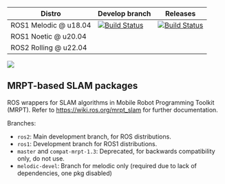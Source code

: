 | Distro | Develop branch | Releases |
| --- | --- | --- |
| ROS1 Melodic @ u18.04 | [![Build Status](http://build.ros.org/job/Mdev__mrpt_slam__ubuntu_bionic_amd64/badge/icon)](http://build.ros.org/job/Mdev__mrpt_slam__ubuntu_bionic_amd64/) | [![Build Status](http://build.ros.org/job/Mbin_uB64__mrpt_slam__ubuntu_bionic_amd64__binary/badge/icon)](http://build.ros.org/job/Mbin_uB64__mrpt_slam__ubuntu_bionic_amd64__binary/) |
|  ROS1 Noetic @ u20.04 |  |  |
|  ROS2 Rolling @ u22.04 |  |  |

<img align="center" src="https://mrpt.github.io/imgs/mrpt_slam_ros_pkg_demo_video.gif">


MRPT-based SLAM packages
-------------------------

ROS wrappers for SLAM algorithms in Mobile Robot Programming Toolkit (MRPT).
Refer to https://wiki.ros.org/mrpt_slam for further documentation.

Branches:
  * `ros2`: Main development branch, for ROS distributions.
  * `ros1`: Development branch for ROS1 distributions.
  * `master` and `compat-mrpt-1.3`: Deprecated, for backwards compatibility only, do not use.
  * `melodic-devel`: Branch for melodic only (required due to lack of dependencies, one pkg disabled)
